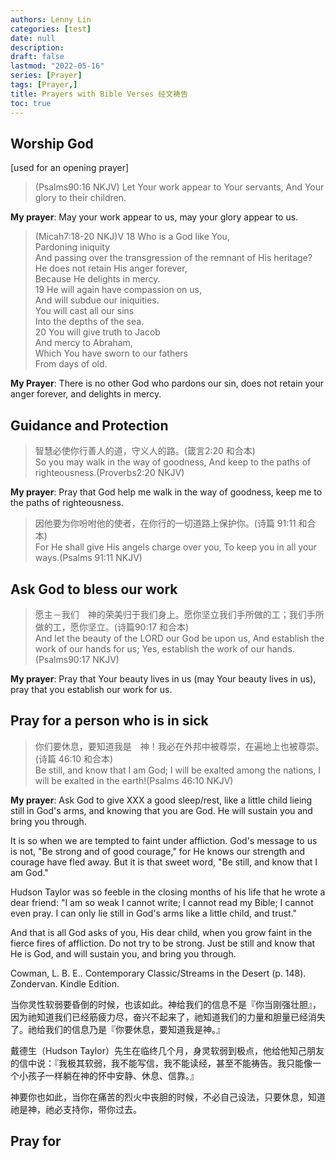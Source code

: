 ```yaml
---
authors: Lenny Lin
categories: [test]
date: null
description: 
draft: false
lastmod: "2022-05-16"
series: [Prayer]
tags: [Prayer,]
title: Prayers with Bible Verses 经文祷告
toc: true
---
```


<!--more-->

## Worship God

\[used for an opening prayer\]

> ‪(Psalms‬90:16 NKJV) Let Your work appear to Your servants, And Your glory to their children.

**My prayer**: May your work appear to us, may your glory appear to us.

>(Micah‬7:18-20 NKJ)V
>18 Who is a God like You,  
>Pardoning iniquity  
>And passing over the transgression of the remnant of His heritage?  
>He does not retain His anger forever,  
>Because He delights in mercy.  
>19 He will again have compassion on us,  
>And will subdue our iniquities.  
>You will cast all our sins  
>Into the depths of the sea.  
>20 You will give truth to Jacob  
>And mercy to Abraham,  
>Which You have sworn to our fathers  
>From days of old.

**My Prayer**: There is no other God who pardons our sin, does not retain your anger forever, and delights in mercy.

## Guidance and Protection

>智慧必使你行善人的道，守义人的路。(箴言2:20 和合本)  
>So you may walk in the way of goodness, And keep to the paths of righteousness.(Proverbs2:20 NKJV)

**My prayer**: Pray that God help me walk in the way of goodness, keep me to the paths of righteousness.


>因他要为你吩咐他的使者，在你行的一切道路上保护你。(诗篇 91:11 和合本)   
>For He shall give His angels charge over you, To keep you in all your ways.(Psalms 91:11 NKJV) 

## Ask God to bless our work

>愿主－我们　神的荣美归于我们身上。愿你坚立我们手所做的工；我们手所做的工，愿你坚立。(诗篇90:17 和合本)  
>And let the beauty of the LORD our God be upon us, And establish the work of our hands for us; Yes, establish the work of our hands.(Psalms90:17 NKJV)

**My prayer**: Pray that Your beauty lives in us (may Your beauty lives in us), pray that you establish our work for us.

## Pray for a person who is in sick

>你们要休息，要知道我是　神！我必在外邦中被尊崇，在遍地上也被尊崇。(诗篇 46:10 和合本)  
>Be still, and know that I am God; I will be exalted among the nations, I will be exalted in the earth!(Psalms 46:10 NKJV)

**My prayer**: Ask God to give XXX a good sleep/rest, like a little child lieing still in God's arms, and knowing that you are God. He will sustain you and bring you through.

It is so when we are tempted to faint under affliction. God's message to us is not, "Be strong and of good courage," for He knows our strength and courage have fled away. But it is that sweet word, "Be still, and know that I am God."

Hudson Taylor was so feeble in the closing months of his life that he wrote a dear friend: "I am so weak I cannot write; I cannot read my Bible; I cannot even pray. I can only lie still in God's arms like a little child, and trust."

And that is all God asks of you, His dear child, when you grow faint in the fierce fires of affliction. Do not try to be strong. Just be still and know that He is God, and will sustain you, and bring you through.

Cowman, L. B. E.. Contemporary Classic/Streams in the Desert (p. 148). Zondervan. Kindle Edition.

当你灵性软弱要昏倒的时候，也该如此。神给我们的信息不是『你当刚强壮胆』，因为祂知道我们已经筋疲力尽，奋兴不起来了，祂知道我们的力量和胆量已经消失了。祂给我们的信息乃是『你要休息，要知道我是神。』

戴德生（Hudson Taylor）先生在临终几个月，身灵软弱到极点，他给他知己朋友的信中说：『我极其软弱，我不能写信，我不能读经，甚至不能祷告。我只能像一个小孩子一样躺在神的怀中安静、休息、信靠。』

神要你也如此，当你在痛苦的烈火中丧胆的时候，不必自己设法，只要休息，知道祂是神，祂必支持你，带你过去。

## Pray for
